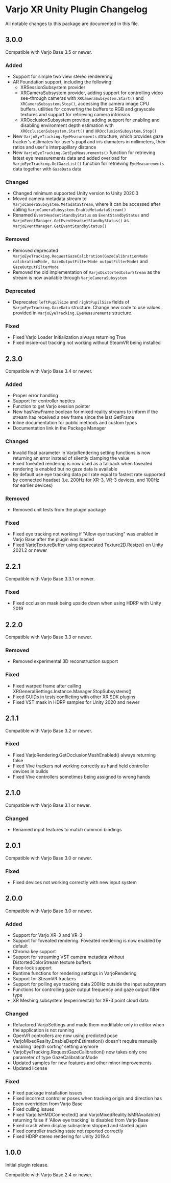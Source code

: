 # Varjo XR Unity Plugin Changelog

All notable changes to this package are documented in this file.

## 3.0.0

Compatible with Varjo Base 3.5 or newer.

### Added

- Support for simple two view stereo renderering
- AR Foundation support, including the following:
  - XRSessionSubsystem provider
  - XRCameraSubsystem provider, adding support for controlling video see-through cameras with `XRCameraSubsystem.Start()` and `XRCameraSubsystem.Stop()`,
  accessing the camera image CPU buffers, utilities for converting the buffers to RGB and grayscale textures and support for retrieving camera intrinsics
  - XROcclusionSubsystem provider, adding support for enabling and disabling environment depth estimation with `XROcclusionSubsystem.Start()` and `XROcclusionSubsystem.Stop()`
- New `VarjoEyeTracking.EyeMeasurements` structure, which provides gaze
  tracker's estimates for user's pupil and iris diamaters in millimeters, their
  ratios and user's interpupillary distance
- New `VarjoEyeTracking.GetEyeMeasurements()` function for retrieving latest
  eye measurements data and added overload for `VarjoEyeTracking.GetGazeList()`
  function for retrieving `EyeMeasurements` data together with `GazeData` data

### Changed

- Changed minimum supported Unity version to Unity 2020.3
- Moved camera metadata stream to `VarjoCameraSubsystem.MetadataStream`, where it can be accessed after calling `VarjoCameraSubsystem.EnableMetadataStream()`
- Renamed `EventHeadsetStandbyStatus` as `EventStandbyStatus` and `VarjoEventManager.GetEventHeadsetStandbyStatus()` as `VarjoEventManager.GetEventStandbyStatus()`
### Removed

- Removed deprecated `VarjoEyeTracking.RequestGazeCalibration(GazeCalibrationMode calibrationMode, GazeOutputFilterMode outputFilterMode)` and `GazeOutputFilterMode`
- Removed the old implementation of `VarjoDistortedColorStream` as the stream is now available through `VarjoCameraSubsystem`

### Deprecated

- Deprecated `leftPupilSize` and `rightPupilSize` fields of `VarjoEyeTracking.GazeData`
  structure. Change new code to use values provided in `VarjoEyeTracking.EyeMeasurements`
  structure.

### Fixed

- Fixed Varjo Loader Initialization always returning True
- Fixed inside-out tracking not working without SteamVR being installed

## 2.3.0

Compatible with Varjo Base 3.4 or newer.

### Added

- Proper error handling
- Support for controller haptics
- Function to get Varjo session pointer
- New hasNewFrame boolean for mixed reality streams to inform if the stream has received a new frame since the last GetFrame
- Inline documentation for public methods and custom types
- Documentation link in the Package Manager

### Changed

- Invalid float parameter in VarjoRendering setting functions is now returning an error instead of silently clamping the value
- Fixed foveated rendering is now used as a fallback when foveated rendering is enabled but no gaze data is available
- By default use eye tracking data poll rate equal to fastest rate supported by connected headset (i.e. 200Hz for XR-3, VR-3 devices, and 100Hz for earlier devices)

### Removed

- Removed unit tests from the plugin package

### Fixed

- Fixed eye tracking not working if "Allow eye tracking" was enabled in Varjo Base after the plugin was loaded
- Fixed VarjoTextureBuffer using deprecated Texture2D.Resize() on Unity 2021.2 or newer

## 2.2.1

Compatible with Varjo Base 3.3.1 or newer.

### Fixed

- Fixed occlusion mask being upside down when using HDRP with Unity 2019

## 2.2.0

Compatible with Varjo Base 3.3 or newer.

### Removed

- Removed experimental 3D reconstruction support

### Fixed

- Fixed warped frame after calling XRGeneralSettings.Instance.Manager.StopSubsystems()
- Fixed GUIDs in tests conflicting with other XR SDK plugins
- Fixed VST mask in HDRP samples for Unity 2020 and newer

## 2.1.1

Compatible with Varjo Base 3.2 or newer.

### Fixed

- Fixed VarjoRendering.GetOcclusionMeshEnabled() always returning false
- Fixed Vive trackers not working correctly as hand held controller devices in builds
- Fixed Vive controllers sometimes being assigned to wrong hands

## 2.1.0

Compatible with Varjo Base 3.1 or newer.

### Changed

- Renamed input features to match common bindings

## 2.0.1

Compatible with Varjo Base 3.0 or newer.

### Fixed

- Fixed devices not working correctly with new input system

## 2.0.0

Compatible with Varjo Base 3.0 or newer.

### Added

- Support for Varjo XR-3 and VR-3
- Support for foveated rendering. Foveated rendering is now enabled by default
- Chroma key support
- Support for streaming VST camera metadata without DistortedColorStream texture buffers
- Face-lock support
- Runtime functions for rendering settings in VarjoRendering
- Support for SteamVR trackers
- Support for polling eye tracking data 200Hz outside the input subsystem
- Functions for controlling gaze output frequency and gaze output filter type
- XR Meshing subsystem (experimental) for XR-3 point cloud data

### Changed

- Refactored VarjoSettings and made them modifiable only in editor when the application is not running
- OpenVR controllers are now using predicted pose
- VarjoMixedReality.EnableDepthEstimation() doesn't require manually enabling 'depth sorting' setting anymore
- VarjoEyeTracking.RequestGazeCalibration() now takes only one parameter of type GazeCalibrationMode
- Updated samples for new features and other minor improvements
- Updated license

### Fixed

- Fixed package installation issues
- Fixed incorrect controller poses when tracking origin and direction has been overridden from Varjo Base
- Fixed culling issues
- Fixed Varjo.IsHMDConnected() and VarjoMixedReality.IsMRAvailable() returning false if 'Allow eye tracking' is disabled from Varjo Base
- Fixed crash when display subsystem stopped and started again
- Fixed controller tracking state not reported correctly
- Fixed HDRP stereo rendering for Unity 2019.4


## 1.0.0

Initial plugin release.

Compatible with Varjo Base 2.4 or newer.
